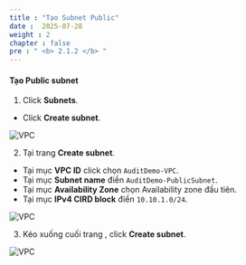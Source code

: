 ```yaml
---
title : "Tạo Subnet Public"
date :  2025-07-28
weight : 2
chapter : false
pre : " <b> 2.1.2 </b> "
---
```


#### Tạo Public subnet

1. Click **Subnets**.
  + Click **Create subnet**.

![VPC](/images/2.prerequisite/003-createsubnet.png)

2. Tại trang **Create subnet**.
  + Tại mục **VPC ID** click chọn `AuditDemo-VPC`.
  + Tại mục **Subnet name** điền `AuditDemo-PublicSubnet`.
  + Tại mục **Availability Zone** chọn Availability zone đầu tiên.
  + Tại mục **IPv4 CIRD block** điền `10.10.1.0/24`.

![VPC](/images/2.prerequisite/004.png)

3. Kéo xuống cuối trang , click **Create subnet**.

![VPC](/images/2.prerequisite/0041.png)


